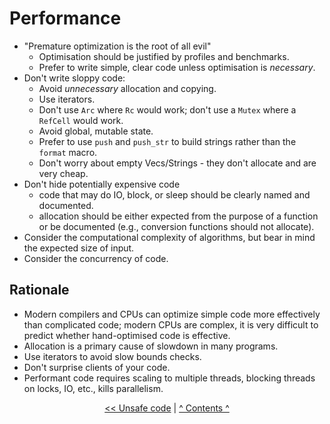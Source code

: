 # Performance

* "Premature optimization is the root of all evil"
  - Optimisation should be justified by profiles and benchmarks.
  - Prefer to write simple, clear code unless optimisation is *necessary*.
* Don't write sloppy code:
  - Avoid *unnecessary* allocation and copying.
  - Use iterators.
  - Don't use `Arc` where `Rc` would work; don't use a `Mutex` where a `RefCell` would work.
  - Avoid global, mutable state.
  - Prefer to use `push` and `push_str` to build strings rather than the `format` macro.
  - Don't worry about empty Vecs/Strings - they don't allocate and are very cheap.
* Don't hide potentially expensive code
  - code that may do IO, block, or sleep should be clearly named and documented.
  - allocation should be either expected from the purpose of a function or be documented (e.g., conversion functions should not allocate).
* Consider the computational complexity of algorithms, but bear in mind the expected size of input.
* Consider the concurrency of code.


## Rationale

* Modern compilers and CPUs can optimize simple code more effectively than complicated code; modern CPUs are complex, it is very difficult to predict whether hand-optimised code is effective.
* Allocation is a primary cause of slowdown in many programs.
* Use iterators to avoid slow bounds checks.
* Don't surprise clients of your code.
* Performant code requires scaling to multiple threads, blocking threads on locks, IO, etc., kills parallelism.

<p align="center">
<a href="unsafe.html">&lt;&lt; Unsafe code</a> | <a href="README.html">^ Contents ^</a>
</p>
